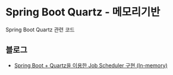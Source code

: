 Spring Boot Quartz - 메모리기반
======
Spring Boot Quartz 관련 코드

## 블로그
- <a href="https://advenoh.tistory.com/52" target="_blank">Spring Boot + Quartz을 이용한 Job Scheduler 구현 (In-memory)</a>